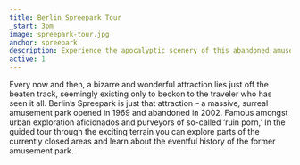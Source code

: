 ```yaml
---
title: Berlin Spreepark Tour
_start: 3pm
image: spreepark-tour.jpg
anchor: spreepark
description: Experience the apocalyptic scenery of this abandoned amusement park
active: 1
---
```


<p>
	Every now and then, a bizarre and wonderful attraction lies just off the beaten track, seemingly existing only to beckon to the traveler who has seen it all. Berlin’s Spreepark is just that attraction – a massive, surreal amusement park opened in 1969 and abandoned in 2002. Famous amongst urban exploration aficionados and purveyors of so-called ‘ruin porn,’ In the guided tour through the exciting terrain you can explore parts of the currently closed areas and learn about the eventful history of the former amusement park.
</p>
